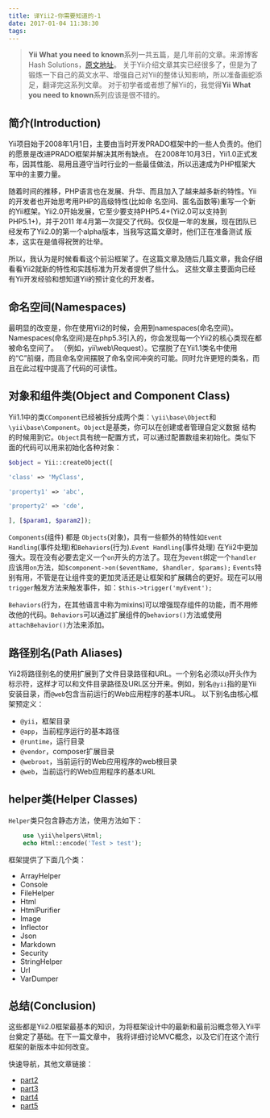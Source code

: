 ```yaml
---
title: 译Yii2-你需要知道的-1
date: 2017-01-04 11:38:30
tags:
---
```


> **Yii What you need to known**系列一共五篇，是几年前的文章。来源博客Hash Solutions，[原文地址](http://blog.hashsolutions.in/technology/yii2-need-know/)。
关于Yii介绍文章其实已经很多了，但是为了锻炼一下自己的英文水平、增强自己对Yii的整体认知影响，所以准备画蛇添足，翻译完这系列文章。
对于初学者或者想了解Yii的，我觉得**Yii What you need to known**系列应该是很不错的。

## 简介(Introduction)
  Yii项目始于2008年1月1日，主要由当时开发PRADO框架中的一些人负责的。他们的愿景是改进PRADO框架并解决其所有缺点。
在2008年10月3日，Yii1.0正式发布，因其性能、易用且遵守当时行业的一些最佳做法，所以迅速成为PHP框架大军中的主要力量。

随着时间的推移，PHP语言也在发展、升华、而且加入了越来越多新的特性。Yii的开发者也开始思考用PHP的高级特性(比如命
名空间、匿名函数等)重写一个新的Yii框架。Yii2.0开始发展，它至少要支持PHP5.4+(Yii2.0可以支持到PHP5.1+)，并于2011
年4月第一次提交了代码。仅仅是一年的发展，现在团队已经发布了Yii2.0的第一个alpha版本，当我写这篇文章时，他们正在准备测试
版本，这实在是值得祝贺的壮举。

所以，我认为是时候看看这个前沿框架了。在这篇文章及随后几篇文章，我会仔细看看Yii2就新的特性和实践标准为开发者提供了些什么。
这些文章主要面向已经有Yii开发经验和想知道Yii的预计变化的开发者。
    
## 命名空间(Namespaces)
最明显的改变是，你在使用Yii2的时候，会用到namespaces(命名空间)。Namespaces(命名空间)是在php5.3引入的，你会发现每一个Yii2的核心类现在都被命名空间了。
（例如，yii\web\Request）。它摆脱了在Yii1.1类名中使用的“C”前缀，而且命名空间摆脱了命名空间冲突的可能。同时允许更短的类名，而且在此过程中提高了代码的可读性。

## 对象和组件类(Object and Component Class)
Yii1.1中的类`CComponent`已经被拆分成两个类：`\yii\base\Object`和`\yii\base\Component`。`Object`是基类，你可以在创建或者管理自定义数据
结构的时候用到它。`Object`具有统一配置方式，可以通过配置数组来初始化。类似下面的代码可以用来初始化各种对象：

```PHP
$object = Yii::createObject([

'class' => 'MyClass',

'property1' => 'abc',

'property2' => 'cde',

], [$param1, $param2]);
```

`Components`(组件) 都是 `Objects`(对象)，具有一些额外的特性如`Event Handling`(事件处理)和`Behaviors`(行为).`Event Handling`(事件处理)
在Yii2中更加强大。现在没有必要去定义一个`on`开头的方法了。现在为`event`绑定一个`handler`应该用`on`方法，如`$component->on($eventName, $handler, $params);`
`Events`特别有用，不管是在让组件变的更加灵活还是让框架和扩展耦合的更好。现在可以用`trigger`触发方法来触发事件，如：`$this->trigger('myEvent');`
    
`Behaviors`(行为，在其他语言中称为mixins)可以增强现存组件的功能，而不用修改他的代码。`Behaviors`可以通过扩展组件的`behaviors()`方法或使用`attachBehavior()`方法来添加。

## 路径别名(Path Aliases)
Yii2将路径别名的使用扩展到了文件目录路径和URL。一个别名必须以`@`开头作为标示符，这样才可以和文件目录路径及URL区分开来。例如，别名`@yii`指的是Yii安装目录，而`@web`包含当前运行的Web应用程序的基本URL。
以下别名由核心框架预定义：

+ `@yii`，框架目录
+ `@app`，当前程序运行的基本路径
+ `@runtime`，运行目录
+ `@vendor`，composer扩展目录
+ `@webroot`，当前运行的Web应用程序的web根目录
+ `@web`，当前运行的Web应用程序的基本URL

## helper类(Helper Classes)
    
`Helper`类只包含静态方法，使用方法如下：

```PHP
    use \yii\helpers\Html;
    echo Html::encode('Test > test');
```

框架提供了下面几个类：

+ ArrayHelper
+ Console
+ FileHelper
+ Html
+ HtmlPurifier
+ Image
+ Inflector
+ Json
+ Markdown
+ Security
+ StringHelper
+ Url
+ VarDumper

## 总结(Conclusion)
这些都是Yii2.0框架最基本的知识，为将框架设计中的最新和最前沿概念带入Yii平台奠定了基础。在下一篇文章中，
我将详细讨论MVC概念，以及它们在这个流行框架的新版本中如何改变。

快速导航，其他文章链接：

+ [part2](https://easy-yii.github.io/2017/01/04/know-PartTwo/)
+ [part3](https://easy-yii.github.io/2017/01/05/know-PartThree/)
+ [part4](https://easy-yii.github.io/2017/01/05/know-PartFour/)
+ [part5](https://easy-yii.github.io/2017/01/09/know-PartFive/)